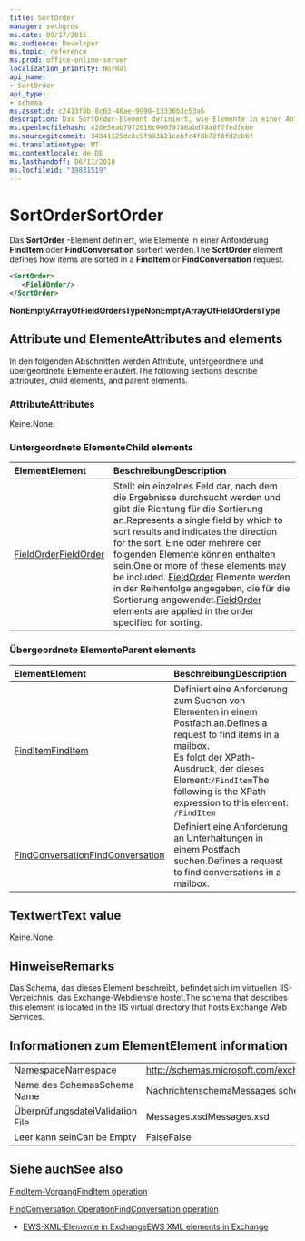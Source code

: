 ```yaml
---
title: SortOrder
manager: sethgros
ms.date: 09/17/2015
ms.audience: Developer
ms.topic: reference
ms.prod: office-online-server
localization_priority: Normal
api_name:
- SortOrder
api_type:
- schema
ms.assetid: c2413f0b-8c03-46ae-9990-13338b3c53a6
description: Das SortOrder-Element definiert, wie Elemente in einer Anforderung FindItem oder FindConversation sortiert werden.
ms.openlocfilehash: e20e5eab7972616c90079786abd78a0f7fedfebe
ms.sourcegitcommit: 34041125dc8c5f993b21cebfc4f8b72f0fd2cb6f
ms.translationtype: MT
ms.contentlocale: de-DE
ms.lasthandoff: 06/11/2018
ms.locfileid: "19831519"
---
```

# <a name="sortorder"></a><span data-ttu-id="e6c7e-103">SortOrder</span><span class="sxs-lookup"><span data-stu-id="e6c7e-103">SortOrder</span></span>

<span data-ttu-id="e6c7e-104">Das **SortOrder** -Element definiert, wie Elemente in einer Anforderung **FindItem** oder **FindConversation** sortiert werden.</span><span class="sxs-lookup"><span data-stu-id="e6c7e-104">The **SortOrder** element defines how items are sorted in a **FindItem** or **FindConversation** request.</span></span> 
  
```xml
<SortOrder>
   <FieldOrder/>
</SortOrder>
```

 <span data-ttu-id="e6c7e-105">**NonEmptyArrayOfFieldOrdersType**</span><span class="sxs-lookup"><span data-stu-id="e6c7e-105">**NonEmptyArrayOfFieldOrdersType**</span></span>
## <a name="attributes-and-elements"></a><span data-ttu-id="e6c7e-106">Attribute und Elemente</span><span class="sxs-lookup"><span data-stu-id="e6c7e-106">Attributes and elements</span></span>

<span data-ttu-id="e6c7e-107">In den folgenden Abschnitten werden Attribute, untergeordnete und übergeordnete Elemente erläutert.</span><span class="sxs-lookup"><span data-stu-id="e6c7e-107">The following sections describe attributes, child elements, and parent elements.</span></span>
  
### <a name="attributes"></a><span data-ttu-id="e6c7e-108">Attribute</span><span class="sxs-lookup"><span data-stu-id="e6c7e-108">Attributes</span></span>

<span data-ttu-id="e6c7e-109">Keine.</span><span class="sxs-lookup"><span data-stu-id="e6c7e-109">None.</span></span>
  
### <a name="child-elements"></a><span data-ttu-id="e6c7e-110">Untergeordnete Elemente</span><span class="sxs-lookup"><span data-stu-id="e6c7e-110">Child elements</span></span>

|<span data-ttu-id="e6c7e-111">**Element**</span><span class="sxs-lookup"><span data-stu-id="e6c7e-111">**Element**</span></span>|<span data-ttu-id="e6c7e-112">**Beschreibung**</span><span class="sxs-lookup"><span data-stu-id="e6c7e-112">**Description**</span></span>|
|:-----|:-----|
|[<span data-ttu-id="e6c7e-113">FieldOrder</span><span class="sxs-lookup"><span data-stu-id="e6c7e-113">FieldOrder</span></span>](fieldorder.md) <br/> |<span data-ttu-id="e6c7e-114">Stellt ein einzelnes Feld dar, nach dem die Ergebnisse durchsucht werden und gibt die Richtung für die Sortierung an.</span><span class="sxs-lookup"><span data-stu-id="e6c7e-114">Represents a single field by which to sort results and indicates the direction for the sort.</span></span> <span data-ttu-id="e6c7e-115">Eine oder mehrere der folgenden Elemente können enthalten sein.</span><span class="sxs-lookup"><span data-stu-id="e6c7e-115">One or more of these elements may be included.</span></span> <span data-ttu-id="e6c7e-116">[FieldOrder](fieldorder.md) Elemente werden in der Reihenfolge angegeben, die für die Sortierung angewendet.</span><span class="sxs-lookup"><span data-stu-id="e6c7e-116">[FieldOrder](fieldorder.md) elements are applied in the order specified for sorting.</span></span>  <br/> |
   
### <a name="parent-elements"></a><span data-ttu-id="e6c7e-117">Übergeordnete Elemente</span><span class="sxs-lookup"><span data-stu-id="e6c7e-117">Parent elements</span></span>

|<span data-ttu-id="e6c7e-118">**Element**</span><span class="sxs-lookup"><span data-stu-id="e6c7e-118">**Element**</span></span>|<span data-ttu-id="e6c7e-119">**Beschreibung**</span><span class="sxs-lookup"><span data-stu-id="e6c7e-119">**Description**</span></span>|
|:-----|:-----|
|[<span data-ttu-id="e6c7e-120">FindItem</span><span class="sxs-lookup"><span data-stu-id="e6c7e-120">FindItem</span></span>](finditem.md) <br/> |<span data-ttu-id="e6c7e-121">Definiert eine Anforderung zum Suchen von Elementen in einem Postfach an.</span><span class="sxs-lookup"><span data-stu-id="e6c7e-121">Defines a request to find items in a mailbox.</span></span>  <br/> <span data-ttu-id="e6c7e-122">Es folgt der XPath-Ausdruck, der dieses Element:`/FindItem`</span><span class="sxs-lookup"><span data-stu-id="e6c7e-122">The following is the XPath expression to this element:  `/FindItem`</span></span> <br/> |
|[<span data-ttu-id="e6c7e-123">FindConversation</span><span class="sxs-lookup"><span data-stu-id="e6c7e-123">FindConversation</span></span>](findconversation.md) <br/> |<span data-ttu-id="e6c7e-124">Definiert eine Anforderung an Unterhaltungen in einem Postfach suchen.</span><span class="sxs-lookup"><span data-stu-id="e6c7e-124">Defines a request to find conversations in a mailbox.</span></span>  <br/> |
   
## <a name="text-value"></a><span data-ttu-id="e6c7e-125">Textwert</span><span class="sxs-lookup"><span data-stu-id="e6c7e-125">Text value</span></span>

<span data-ttu-id="e6c7e-126">Keine.</span><span class="sxs-lookup"><span data-stu-id="e6c7e-126">None.</span></span>
  
## <a name="remarks"></a><span data-ttu-id="e6c7e-127">Hinweise</span><span class="sxs-lookup"><span data-stu-id="e6c7e-127">Remarks</span></span>

<span data-ttu-id="e6c7e-128">Das Schema, das dieses Element beschreibt, befindet sich im virtuellen IIS-Verzeichnis, das Exchange-Webdienste hostet.</span><span class="sxs-lookup"><span data-stu-id="e6c7e-128">The schema that describes this element is located in the IIS virtual directory that hosts Exchange Web Services.</span></span>
  
## <a name="element-information"></a><span data-ttu-id="e6c7e-129">Informationen zum Element</span><span class="sxs-lookup"><span data-stu-id="e6c7e-129">Element information</span></span>

|||
|:-----|:-----|
|<span data-ttu-id="e6c7e-130">Namespace</span><span class="sxs-lookup"><span data-stu-id="e6c7e-130">Namespace</span></span>  <br/> |http://schemas.microsoft.com/exchange/services/2006/messages  <br/> |
|<span data-ttu-id="e6c7e-131">Name des Schemas</span><span class="sxs-lookup"><span data-stu-id="e6c7e-131">Schema Name</span></span>  <br/> |<span data-ttu-id="e6c7e-132">Nachrichtenschema</span><span class="sxs-lookup"><span data-stu-id="e6c7e-132">Messages schema</span></span>  <br/> |
|<span data-ttu-id="e6c7e-133">Überprüfungsdatei</span><span class="sxs-lookup"><span data-stu-id="e6c7e-133">Validation File</span></span>  <br/> |<span data-ttu-id="e6c7e-134">Messages.xsd</span><span class="sxs-lookup"><span data-stu-id="e6c7e-134">Messages.xsd</span></span>  <br/> |
|<span data-ttu-id="e6c7e-135">Leer kann sein</span><span class="sxs-lookup"><span data-stu-id="e6c7e-135">Can be Empty</span></span>  <br/> |<span data-ttu-id="e6c7e-136">False</span><span class="sxs-lookup"><span data-stu-id="e6c7e-136">False</span></span>  <br/> |
   
## <a name="see-also"></a><span data-ttu-id="e6c7e-137">Siehe auch</span><span class="sxs-lookup"><span data-stu-id="e6c7e-137">See also</span></span>



[<span data-ttu-id="e6c7e-138">FindItem-Vorgang</span><span class="sxs-lookup"><span data-stu-id="e6c7e-138">FindItem operation</span></span>](finditem-operation.md)
  
[<span data-ttu-id="e6c7e-139">FindConversation Operation</span><span class="sxs-lookup"><span data-stu-id="e6c7e-139">FindConversation operation</span></span>](findconversation-operation.md)


- [<span data-ttu-id="e6c7e-140">EWS-XML-Elemente in Exchange</span><span class="sxs-lookup"><span data-stu-id="e6c7e-140">EWS XML elements in Exchange</span></span>](ews-xml-elements-in-exchange.md)

